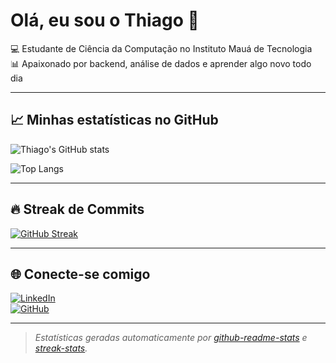 # Olá, eu sou o Thiago 👋

💻 Estudante de Ciência da Computação no Instituto Mauá de Tecnologia  
📊 Apaixonado por backend, análise de dados e aprender algo novo todo dia  

---

## 📈 Minhas estatísticas no GitHub

![Thiago's GitHub stats](https://github-readme-stats.vercel.app/api?username=thiago-stosm&show_icons=true&theme=tokyonight)

![Top Langs](https://github-readme-stats.vercel.app/api/top-langs/?username=thiago-stosm&layout=compact&theme=tokyonight)

---

## 🔥 Streak de Commits

[![GitHub Streak](https://streak-stats.demolab.com?user=thiago-stosm&theme=tokyonight)](https://git.io/streak-stats)

---

## 🌐 Conecte-se comigo
[![LinkedIn](https://img.shields.io/badge/LinkedIn-0077B5?style=for-the-badge&logo=linkedin&logoColor=white)](https://linkedin.com/in/thiago-santos-machado)  
[![GitHub](https://img.shields.io/badge/GitHub-000000?style=for-the-badge&logo=github&logoColor=white)](https://github.com/thiago-stosm)

---

> *Estatísticas geradas automaticamente por [github-readme-stats](https://github.com/anuraghazra/github-readme-stats) e [streak-stats](https://git.io/streak-stats).*



